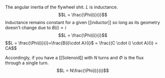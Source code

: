 
The angular inertia of the flywheel shit. $L$ is inductance.
$$L = \frac{\Phi(i)}{i}$$
Inductance remains constant for a given [[inductor]] so long as its geometry doesn't change due to $B(i) \propto i$
$$L = \frac{\Phi(i)}{i}$$
$$L = \frac{\Phi(i)}{i}=\frac{B(i)\cdot A}{i}$ = \frac{(C \cdot i) \cdot A}{i} = CA$$

Accordingly, if you have a [[Solenoid]] with $N$ turns and $\Phi$ is the flux through a single turn.
$$L = N\frac{\Phi(i)}{i}$$
